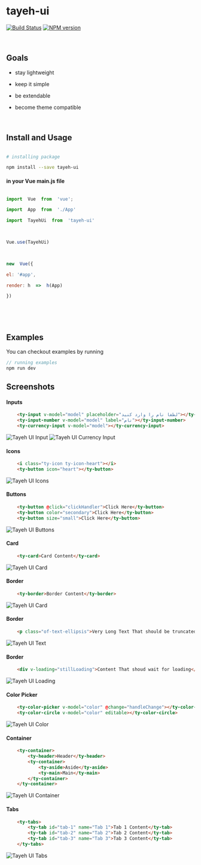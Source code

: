 # tayeh-ui
[![Build Status](https://ops.pchas.ir/job/tayeh-ui/badge/icon)](https://ops.pchas.ir/job/tayeh-ui/)
[![NPM version](https://img.shields.io/npm/v/tayeh-ui.svg?style=flat)](https://www.npmjs.org/package/tayeh-ui)




  

<!-- <p align="center">

<b>

<a href="https://github.com/waynecz/Holmes">Holmes: Server boilerplate you might need</a>

|

<a href="https://github.com/waynecz/vue-img-inputer">Place other links here</a>

</b>

</p> -->

  

<br>

  

## Goals

  

- stay lightweight

- keep it simple

- be extendable

- become theme compatible

  

<br>

  

## Install and Usage

  

```bash

# installing package

npm install --save tayeh-ui

```

  

#### in your Vue main.js file

  

```js

import  Vue  from  'vue';

import  App  from  './App'

import  TayehUi  from  'tayeh-ui'

  

Vue.use(TayehUi)

  

new  Vue({

el: '#app',

render: h  =>  h(App)

})

  
```

  

<br>

## Examples 
You can checkout examples by running  

```js
// running examples
npm run dev
``` 

## Screenshots 
#### Inputs
```html
    <ty-input v-model="model" placeholder="لطفا نام را وارد کنید"></ty-input>
    <ty-input-number v-model="model" label="نام"></ty-input-number>
    <ty-currency-input v-model="model"></ty-currency-input>
```
![Tayeh UI Input](./example/screenshots/inputs.png)
![Tayeh UI Currency Input](./example/screenshots/currency_input.png)
#### Icons
```html
    <i class="ty-icon ty-icon-heart"></i>
    <ty-button icon="heart"></ty-button>
```
![Tayeh UI Icons](./example/screenshots/icons.png)
#### Buttons
```html
    <ty-button @click="clickHandler">Click Here</ty-button>
    <ty-button color="secondary">Click Here</ty-button>
    <ty-button size="small">Click Here</ty-button>
```
![Tayeh UI Buttons](./example/screenshots/buttons.png)
#### Card
```html
    <ty-card>Card Content</ty-card>
```
![Tayeh UI Card](./example/screenshots/card.png)
#### Border
```html
    <ty-border>Border Content</ty-border>
```
![Tayeh UI Card](./example/screenshots/border.png)
#### Border
```html
    <p class="of-text-ellipsis">Very Long Text That should be truncated</p>
```
![Tayeh UI Text](./example/screenshots/text.png)
#### Border
```html
    <div v-loading="stillLoading">Content That shoud wait for loading</div>
```
![Tayeh UI Loading](./example/screenshots/loading.png)
#### Color Picker
```html
    <ty-color-picker v-model="color" @change="handleChange"></ty-color-picker>
    <ty-color-circle v-model="color" editable></ty-color-circle>
```
![Tayeh UI Color](./example/screenshots/color.png)
#### Container
```html
    <ty-container>
        <ty-header>Header</ty-header>
        <ty-container>
            <ty-aside>Aside</ty-aside>
            <ty-main>Main</ty-main>
        </ty-container>
    </ty-container>
```
![Tayeh UI Container](./example/screenshots/container.png)
#### Tabs
```html
    <ty-tabs>
        <ty-tab id="tab-1" name="Tab 1">Tab 1 Content</ty-tab>
        <ty-tab id="tab-2" name="Tab 2">Tab 2 Content</ty-tab>
        <ty-tab id="tab-3" name="Tab 3">Tab 3 Content</ty-tab>
    </ty-tabs>
```
![Tayeh UI Tabs](./example/screenshots/tabs.png)